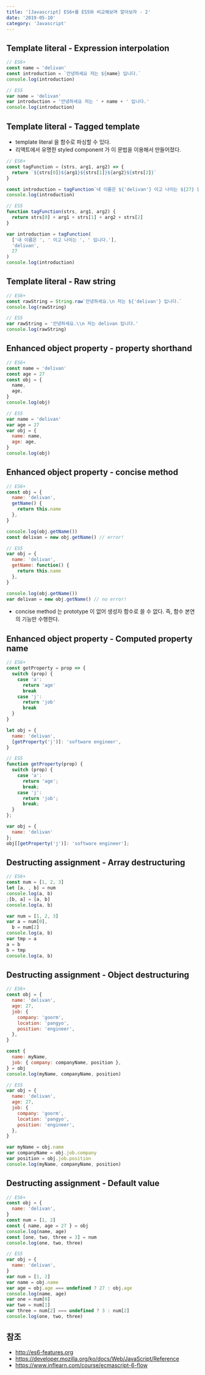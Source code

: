 ```yaml
---
title: '[Javascript] ES6+를 ES5와 비교해보며 알아보자 - 2'
date: '2019-05-10'
category: 'Javascript'
---
```


## Template literal - Expression interpolation

```js
// ES6+
const name = 'delivan'
const introduction = `안녕하세요 저는 ${name} 입니다.`
console.log(introduction)
```

```js
// ES5
var name = 'delivan'
var introduction = '안녕하세요 저는 ' + name + ' 입니다.'
console.log(introduction)
```

## Template literal - Tagged template

- template literal 을 함수로 파싱할 수 있다.
- 리액트에서 유명한 styled component 가 이 문법을 이용해서 만들어졌다.

```js
// ES6+
const tagFunction = (strs, arg1, arg2) => {
  return `${strs[0]}${arg1}${strs[1]}${arg2}${strs[2]}`
}

const introduction = tagFunction`내 이름은 ${'delivan'} 이고 나이는 ${27} 입니다.`
console.log(introduction)
```

```js
// ES5
function tagFunction(strs, arg1, arg2) {
  return strs[0] + arg1 + strs[1] + arg2 + strs[2]
}

var introduction = tagFunction(
  ['내 이름은 ', ' 이고 나이는 ', ' 입니다.'],
  'delivan',
  27
)
console.log(introduction)
```

## Template literal - Raw string

```js
// ES6+
const rawString = String.raw`안녕하세요.\n 저는 ${'delivan'} 입니다.`
console.log(rawString)
```

```js
// ES5
var rawString = '안녕하세요.\\n 저는 delivan 입니다.'
console.log(rawString)
```

## Enhanced object property - property shorthand

```js
// ES6+
const name = 'delivan'
const age = 27
const obj = {
  name,
  age,
}
console.log(obj)
```

```js
// ES5
var name = 'delivan'
var age = 27
var obj = {
  name: name,
  age: age,
}
console.log(obj)
```

## Enhanced object property - concise method

```js
// ES6+
const obj = {
  name: 'delivan',
  getName() {
    return this.name
  },
}

console.log(obj.getName())
const delivan = new obj.getName() // error!
```

```js
// ES5
var obj = {
  name: 'delivan',
  getName: function() {
    return this.name
  },
}

console.log(obj.getName())
var delivan = new obj.getName() // no error!
```

- concise method 는 prototype 이 없어 생성자 함수로 쓸 수 없다. 즉, 함수 본연의 기능만 수행한다.

## Enhanced object property - Computed property name

```js
// ES6+
const getProperty = prop => {
  switch (prop) {
    case 'a':
      return 'age'
      break
    case 'j':
      return 'job'
      break
  }
}

let obj = {
  name: 'delivan',
  [getProperty('j')]: 'software engineer',
}
```

```js
// ES5
function getProperty(prop) {
  switch (prop) {
    case 'a':
      return 'age';
      break;
    case 'j':
      return 'job';
      break;
  }
};

var obj = {
  name: 'delivan'
};
obj[[getProperty('j')]: 'software engineer'];
```

## Destructing assignment - Array destructuring

```js
// ES6+
const num = [1, 2, 3]
let [a, , b] = num
console.log(a, b)
;[b, a] = [a, b]
console.log(a, b)
```

```js
var num = [1, 2, 3]
var a = num[0],
  b = num[2]
console.log(a, b)
var tmp = a
a = b
b = tmp
console.log(a, b)
```

## Destructing assignment - Object destructuring

```js
// ES6+
const obj = {
  name: 'delivan',
  age: 27,
  job: {
    company: 'goorm',
    location: 'pangyo',
    position: 'engineer',
  },
}

const {
  name: myName,
  job: { company: companyName, position },
} = obj
console.log(myName, companyName, position)
```

```js
// ES5
var obj = {
  name: 'delivan',
  age: 27,
  job: {
    company: 'goorm',
    location: 'pangyo',
    position: 'engineer',
  },
}

var myName = obj.name
var companyName = obj.job.company
var position = obj.job.position
console.log(myName, companyName, position)
```

## Destructing assignment - Default value

```js
// ES6+
const obj = {
  name: 'delivan',
}
const num = [1, 2]
const { name, age = 27 } = obj
console.log(name, age)
const [one, two, three = 3] = num
console.log(one, two, three)
```

```js
// ES5
var obj = {
  name: 'delivan',
}
var num = [1, 2]
var name = obj.name
var age = obj.age === undefined ? 27 : obj.age
console.log(name, age)
var one = num[0]
var two = num[1]
var three = num[2] === undefined ? 3 : num[2]
console.log(one, two, three)
```

## 참조

- <a href="http://es6-features.org" target="_blank">http://es6-features.org</a>
- <a href="https://developer.mozilla.org/ko/docs/Web/JavaScript/Reference" target="_blank">https://developer.mozilla.org/ko/docs/Web/JavaScript/Reference</a>
- <a href="https://www.inflearn.com/course/ecmascript-6-flow" target="_blank">https://www.inflearn.com/course/ecmascript-6-flow</a>
